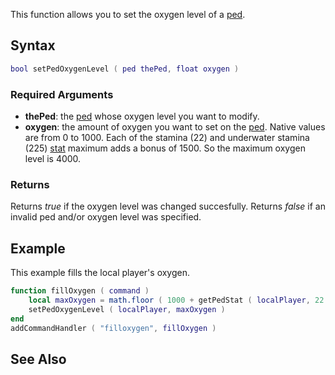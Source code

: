 This function allows you to set the oxygen level of a [ped](/docs/ped.md "wikilink").

Syntax
------

``` lua
bool setPedOxygenLevel ( ped thePed, float oxygen )
```

### Required Arguments

-   **thePed**: the [ped](/docs/ped.md "wikilink") whose oxygen level you want to modify.
-   **oxygen**: the amount of oxygen you want to set on the [ped](/docs/ped.md "wikilink"). Native values are from 0 to 1000. Each of the stamina (22) and underwater stamina (225) [stat](/docs/template:stats.md "wikilink") maximum adds a bonus of 1500. So the maximum oxygen level is 4000.

### Returns

Returns *true* if the oxygen level was changed succesfully. Returns *false* if an invalid ped and/or oxygen level was specified.

Example
-------

This example fills the local player's oxygen.

``` lua
function fillOxygen ( command )
    local maxOxygen = math.floor ( 1000 + getPedStat ( localPlayer, 22 ) * 1.5 + getPedStat ( localPlayer, 225 ) * 1.5 )
    setPedOxygenLevel ( localPlayer, maxOxygen )
end
addCommandHandler ( "filloxygen", fillOxygen )
```

See Also
--------
